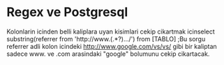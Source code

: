 # Regex ve Postgresql

Kolonlarin icinden belli kaliplara uyan kisimlari cekip cikartmak
icinselect substring(referrer from 'http://www.(.*?).../') from
[TABLO] ;Bu sorgu referrer adli kolon icindeki
http://www.google.com/vs/vs/ gibi bir kaliptan sadece www. ve .com
arasindaki "google" bolumunu cekip cikartacak.





